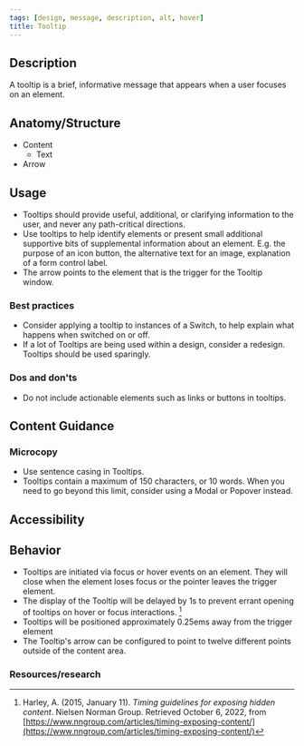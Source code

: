 ```yaml
---
tags: [design, message, description, alt, hover]
title: Tooltip
---
```


## Description

A tooltip is a brief, informative message that appears when a user focuses on an element.

## Anatomy/Structure

- Content
  - Text
- Arrow

## Usage

- Tooltips should provide useful, additional, or clarifying information to the user, and never any path-critical directions.
- Use tooltips to help identify elements or present small additional supportive bits of supplemental information about an element. E.g. the purpose of an icon button, the alternative text for an image, explanation of a form control label.
- The arrow points to the element that is the trigger for the Tooltip window.

### Best practices

- Consider applying a tooltip to instances of a Switch, to help explain what happens when switched on or off.
- If a lot of Tooltips are being used within a design, consider a redesign. Tooltips should be used sparingly.

### Dos and don'ts

- Do not include actionable elements such as links or buttons in tooltips.

## Content Guidance

### Microcopy

- Use sentence casing in Tooltips.
- Tooltips contain a maximum of 150 characters, or 10 words. When you need to go beyond this limit, consider using a Modal or Popover instead.

## Accessibility

## Behavior

- Tooltips are initiated via focus or hover events on an element. They will close when the element loses focus or the pointer leaves the trigger element.
- The display of the Tooltip will be delayed by 1s to prevent errant opening of tooltips on hover or focus interactions. [^1]
- Tooltips will be positioned approximately 0.25ems away from the trigger element
- The Tooltip's arrow can be configured to point to twelve different points outside of the content area.

### Resources/research

[^1]: Harley, A. (2015, January 11). _Timing guidelines for exposing hidden content_. Nielsen Norman Group. Retrieved October 6, 2022, from [https://www.nngroup.com/articles/timing-exposing-content/](https://www.nngroup.com/articles/timing-exposing-content/)
